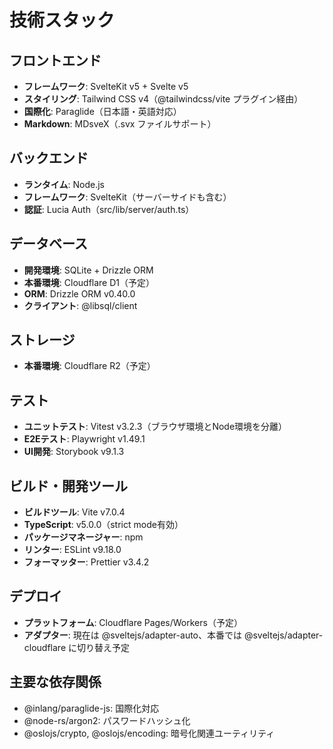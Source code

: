 # 技術スタック

## フロントエンド

- **フレームワーク**: SvelteKit v5 + Svelte v5
- **スタイリング**: Tailwind CSS v4（@tailwindcss/vite プラグイン経由）
- **国際化**: Paraglide（日本語・英語対応）
- **Markdown**: MDsveX（.svx ファイルサポート）

## バックエンド

- **ランタイム**: Node.js
- **フレームワーク**: SvelteKit（サーバーサイドも含む）
- **認証**: Lucia Auth（src/lib/server/auth.ts）

## データベース

- **開発環境**: SQLite + Drizzle ORM
- **本番環境**: Cloudflare D1（予定）
- **ORM**: Drizzle ORM v0.40.0
- **クライアント**: @libsql/client

## ストレージ

- **本番環境**: Cloudflare R2（予定）

## テスト

- **ユニットテスト**: Vitest v3.2.3（ブラウザ環境とNode環境を分離）
- **E2Eテスト**: Playwright v1.49.1
- **UI開発**: Storybook v9.1.3

## ビルド・開発ツール

- **ビルドツール**: Vite v7.0.4
- **TypeScript**: v5.0.0（strict mode有効）
- **パッケージマネージャー**: npm
- **リンター**: ESLint v9.18.0
- **フォーマッター**: Prettier v3.4.2

## デプロイ

- **プラットフォーム**: Cloudflare Pages/Workers（予定）
- **アダプター**: 現在は @sveltejs/adapter-auto、本番では @sveltejs/adapter-cloudflare に切り替え予定

## 主要な依存関係

- @inlang/paraglide-js: 国際化対応
- @node-rs/argon2: パスワードハッシュ化
- @oslojs/crypto, @oslojs/encoding: 暗号化関連ユーティリティ
